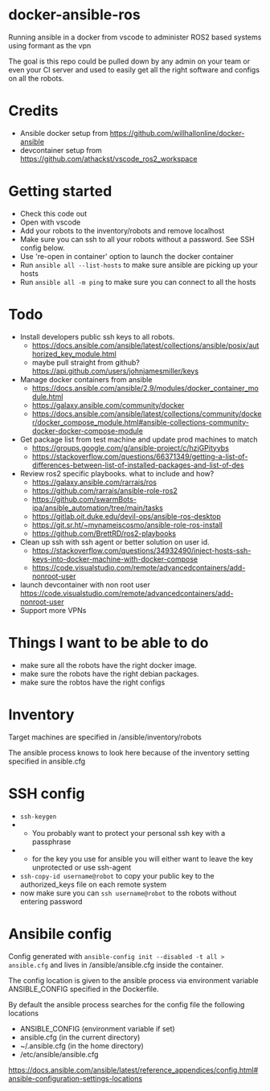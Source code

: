 # docker-ansible-ros
Running ansible in a docker from vscode to administer ROS2 based systems using formant as the vpn

The goal is this repo could be pulled down by any admin on your team or even your CI server and used to easily get all the right software and configs on all the robots.

# Credits
* Ansible docker setup from https://github.com/willhallonline/docker-ansible
* devcontainer setup from https://github.com/athackst/vscode_ros2_workspace
# Getting started
* Check this code out
* Open with vscode
* Add your robots to the inventory/robots and remove localhost
* Make sure you can ssh to all your robots without a password. See SSH config below.
* Use 're-open in container' option to launch the docker container
* Run `ansible all --list-hosts` to make sure ansible are picking up your hosts
* Run `ansible all -m ping` to make sure you can connect to all the hosts

# Todo

* Install developers public ssh keys to all robots. 
  * https://docs.ansible.com/ansible/latest/collections/ansible/posix/authorized_key_module.html
  * maybe pull straight from github? https://api.github.com/users/johnjamesmiller/keys
* Manage docker containers from ansible 
  * https://docs.ansible.com/ansible/2.9/modules/docker_container_module.html
  * https://galaxy.ansible.com/community/docker
  * https://docs.ansible.com/ansible/latest/collections/community/docker/docker_compose_module.html#ansible-collections-community-docker-docker-compose-module
* Get package list from test machine and update prod machines to match
  * https://groups.google.com/g/ansible-project/c/hzjGPityybs
  * https://stackoverflow.com/questions/66371349/getting-a-list-of-differences-between-list-of-installed-packages-and-list-of-des
* Review ros2 specific playbooks. what to include and how?
  * https://galaxy.ansible.com/rarrais/ros
  * https://github.com/rarrais/ansible-role-ros2
  * https://github.com/swarmBots-ipa/ansible_automation/tree/main/tasks
  * https://gitlab.oit.duke.edu/devil-ops/ansible-ros-desktop
  * https://git.sr.ht/~mynameiscosmo/ansible-role-ros-install
  * https://github.com/BrettRD/ros2-playbooks
* Clean up ssh with ssh agent or better solution on user id.
  * https://stackoverflow.com/questions/34932490/inject-hosts-ssh-keys-into-docker-machine-with-docker-compose
  * https://code.visualstudio.com/remote/advancedcontainers/add-nonroot-user
* launch devcontainer with non root user https://code.visualstudio.com/remote/advancedcontainers/add-nonroot-user
* Support more VPNs



# Things I want to be able to do

* make sure all the robots have the right docker image.
* make sure the robots have the right debian packages.
* make sure the robtos have the right configs


# Inventory

Target machines are specified in /ansible/inventory/robots

The ansible process knows to look here because of the inventory setting specified in ansible.cfg

# SSH config

* `ssh-keygen`
*  * You probably want to protect your personal ssh key with a passphrase
* * for the key you use for ansible you will either want to leave the key unprotected or use ssh-agent
* `ssh-copy-id username@robot` to copy your public key to the authorized_keys file on each remote system
* now make sure you can `ssh username@robot` to the robots without entering password


# Ansibile config

Config generated with `ansible-config init --disabled -t all > ansible.cfg` and lives in /ansible/ansible.cfg inside the container.

The config location is given to the ansible process via environment variable ANSIBLE_CONFIG specified in the Dockerfile.

By default the ansible process searches for the config file the following locations

* ANSIBLE_CONFIG (environment variable if set)
* ansible.cfg (in the current directory)
* ~/.ansible.cfg (in the home directory)
* /etc/ansible/ansible.cfg

https://docs.ansible.com/ansible/latest/reference_appendices/config.html#ansible-configuration-settings-locations


